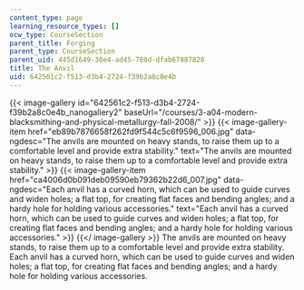 ```yaml
---
content_type: page
learning_resource_types: []
ocw_type: CourseSection
parent_title: Forging
parent_type: CourseSection
parent_uid: 445d1649-30e4-ad45-780d-dfab67887820
title: The Anvil
uid: 642561c2-f513-d3b4-2724-f39b2a8c0e4b
---
```


{{< image-gallery id="642561c2-f513-d3b4-2724-f39b2a8c0e4b_nanogallery2" baseUrl="/courses/3-a04-modern-blacksmithing-and-physical-metallurgy-fall-2008/" >}}
{{< image-gallery-item href="eb89b7876658f262fd9f544c5c6f9596_006.jpg" data-ngdesc="The anvils are mounted on heavy stands, to raise them up to a comfortable level and provide extra stability." text="The anvils are mounted on heavy stands, to raise them up to a comfortable level and provide extra stability." >}}
{{< image-gallery-item href="ca4006d0b091deb09590eb79362b22d6_007.jpg" data-ngdesc="Each anvil has a curved horn, which can be used to guide curves and widen holes; a flat top, for creating flat faces and bending angles; and a hardy hole for holding various accessories." text="Each anvil has a curved horn, which can be used to guide curves and widen holes; a flat top, for creating flat faces and bending angles; and a hardy hole for holding various accessories." >}}
{{</ image-gallery >}}
The anvils are mounted on heavy stands, to raise them up to a comfortable level and provide extra stability. Each anvil has a curved horn, which can be used to guide curves and widen holes; a flat top, for creating flat faces and bending angles; and a hardy hole for holding various accessories.